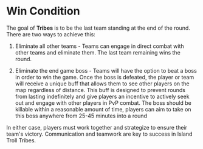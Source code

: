 # Win Condition

The goal of **Tribes** is to be the last team standing at the end of the round. There are two ways to achieve this:

1. Eliminate all other teams - Teams can engage in direct combat with other teams and eliminate them. The last team remaining wins the round.

2. Eliminate the end game boss - Teams will have the option to beat a boss in order to win the game. Once the boss is defeated, the player or team will receive a unique buff that allows them to see other players on the map regardless of distance. This buff is designed to prevent rounds from lasting indefinitely and give players an incentive to actively seek out and engage with other players in PvP combat. The boss should be killable within a reasonable amount of time, players can aim to take on this boss anywhere from 25-45 minutes into a round

In either case, players must work together and strategize to ensure their team's victory. Communication and teamwork are key to success in Island Troll Tribes.
